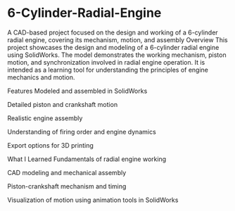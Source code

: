 # 6-Cylinder-Radial-Engine
A CAD-based project focused on the design and working of a 6-cylinder radial engine, covering its mechanism, motion, and assembly
Overview
This project showcases the design and modeling of a 6-cylinder radial engine using SolidWorks. The model demonstrates the working mechanism, piston motion, and synchronization involved in radial engine operation. It is intended as a learning tool for understanding the principles of engine mechanics and motion.

Features
Modeled and assembled in SolidWorks

Detailed piston and crankshaft motion

Realistic engine assembly

Understanding of firing order and engine dynamics

Export options for 3D printing

What I Learned
Fundamentals of radial engine working

CAD modeling and mechanical assembly

Piston-crankshaft mechanism and timing

Visualization of motion using animation tools in SolidWorks
